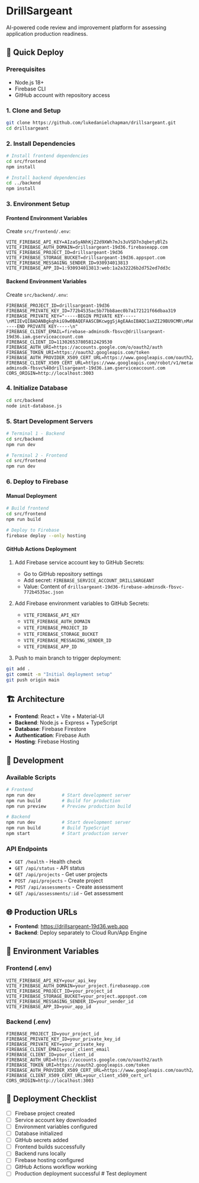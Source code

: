 # DrillSargeant

AI-powered code review and improvement platform for assessing application production readiness.

## 🚀 Quick Deploy

### Prerequisites
- Node.js 18+
- Firebase CLI
- GitHub account with repository access

### 1. Clone and Setup
```bash
git clone https://github.com/lukedanielchapman/drillsargeant.git
cd drillsargeant
```

### 2. Install Dependencies
```bash
# Install frontend dependencies
cd src/frontend
npm install

# Install backend dependencies
cd ../backend
npm install
```

### 3. Environment Setup

#### Frontend Environment Variables
Create `src/frontend/.env`:
```env
VITE_FIREBASE_API_KEY=AIzaSyANhKjZ2d9XWh7mJs3uVSD7n3qbetyBlZs
VITE_FIREBASE_AUTH_DOMAIN=drillsargeant-19d36.firebaseapp.com
VITE_FIREBASE_PROJECT_ID=drillsargeant-19d36
VITE_FIREBASE_STORAGE_BUCKET=drillsargeant-19d36.appspot.com
VITE_FIREBASE_MESSAGING_SENDER_ID=930934013813
VITE_FIREBASE_APP_ID=1:930934013813:web:1a2a32226b2d752ed7dd3c
```

#### Backend Environment Variables
Create `src/backend/.env`:
```env
FIREBASE_PROJECT_ID=drillsargeant-19d36
FIREBASE_PRIVATE_KEY_ID=772b4535ac5b77bb8aec0b7a172121f66dbaa319
FIREBASE_PRIVATE_KEY="-----BEGIN PRIVATE KEY-----\nMIIEvQIBADANBgkqhkiG9w0BAQEFAASCBKcwggSjAgEAAoIBAQC1aXZI29BU9CMR\nMaCnN7mJuQBqhmR0rMF6QCxdZx1Lh73actEEIYECsit3qz2q6VqJOfngtmLQ+Qja\n+cpvxpFkgtIpzY/6HsRQSGFxRDER+mI/C9i7HP5vmBLoHrPJv43/VPmx+2ueKBQe\ns6tq2bYRgFS+giUeRX24QoX74XGyPnJjNQ/6RzbePFg+Mg6N6Y5ySb4Y8tH8uF17\n26ATVazLrdvF6anFUGjZ0d6QoKRq/M9ttDuUBVaGbgom0/uc+1z8hDN8g29Y2USW\n+Z/BQPo38tt9+YYtHuKxJqj1L0SdGTxQyzQYqZ3tVSSHqK12DKHmLR5U9Xtae2tV\nvEA0Sph3AgMBAAECggEADhTMkKU3S5DTs/71KGWj6jPI+3vJCmFqdzHJ/8oENRup\nOe6VmMt89xebViOdmsmYNHSil7Wwf+YEsPKYqwpvuKyK4aHKHjELLewgXCld4bZc\nr+YcgZGjkkfsl8XiULOkswAGjbElTlZwEV4C3T1e64bZjRwPA4WDV60aN03thFdB\nFpLtt2OdycjzDXCZvzt7efoloCy7NeNvttqtbLciciCouJJaVvVJdzseYS7QhFtf\nnLxZ0HL9ADtMidmdt9NE8Ubs18X8WOsOmOZoXlLy39u4yP5YlNVOFQnv8iKVZVkv\nH5kCqGCRv/yR7qR7WTN2WH1YLGY4PkN22TxSfYbnIQKBgQDaHq4kiEwHm0Tf7CC7\nCRK4RsE1LuWLoozdAvn95Nwe70MY6gIkjVRLF3yqveU7LI1cS014oTGNtpZqpJ5M\nMqi/eGf3GyNgORYXSPQFN6CfMFC0Gsv33uhe4boG3YrkgDVnfxZATxOCDCrJO5uh\ngkbh1tDowsoX9graFfbp+sn60QKBgQDU6sxAhxnF3LiFvNK2nbAZ+/II33c9D7Uo\nsR/SBS5Cw40wzl0IP2a7cxfGp4tEC6ngvD6s94RzWZ2CkItb565rKglO0HMgPTtt\nHkOKGFSOnzsOpGRHpB9R0iQQ9Ak/wfmZGFsCg1J3cSCZCMv6Tem0Yx2SiG/lzwqa\nxofnkaagxwKBgQCQ5krHiCgB8ZsaqpG/zrI56v8VJpdlYNH1TLHoge3dOxM27NYJ\nlD3IOM0f3FD5M4qhIoFPvr3dp8tbAwsKEalasVFXrhadKK9NPrCk+qRgvEcQrrCL\ndPCnf4sGXoyTabyQibOtexq5jP2re0bTT2lpRDy6NBTvQAtLf8XtACbH0QKBgFWk\nUB4QeZxtyMb6iaMs0F3TSqqpADROcib4//yhWtc+AzfDegZMQk1Z4RFl6Q2ox17/\nORKnyN4BCOswqu1/xleSpAXQsM4h8xpUFwSf/rsTb1TXaQKsEHD/3sP29RVxN62N\n72WWXwBuP5duw2VeG4gUahu7x46fdfuFqbrKikSXAoGAZvCE7ubj8GO+1aKPaGvl\nn8wBahG+FBN5SZT1TGxXTLkGfS8G5AWtBiJoOtZF1jVbcpLXAnNHj+vHfYZLrj9e\nH3GlPBiRpl9iiuK5E4cvxyxrhkV9cl+mouy/lFNHg/PYUoZT9bj9QWlFPylHcEkF\nW7ZYTLDZ40aPXK4nqZo6zIg=\n-----END PRIVATE KEY-----\n"
FIREBASE_CLIENT_EMAIL=firebase-adminsdk-fbsvc@drillsargeant-19d36.iam.gserviceaccount.com
FIREBASE_CLIENT_ID=113026537805812429530
FIREBASE_AUTH_URI=https://accounts.google.com/o/oauth2/auth
FIREBASE_TOKEN_URI=https://oauth2.googleapis.com/token
FIREBASE_AUTH_PROVIDER_X509_CERT_URL=https://www.googleapis.com/oauth2/v1/certs
FIREBASE_CLIENT_X509_CERT_URL=https://www.googleapis.com/robot/v1/metadata/x509/firebase-adminsdk-fbsvc%40drillsargeant-19d36.iam.gserviceaccount.com
CORS_ORIGIN=http://localhost:3003
```

### 4. Initialize Database
```bash
cd src/backend
node init-database.js
```

### 5. Start Development Servers
```bash
# Terminal 1 - Backend
cd src/backend
npm run dev

# Terminal 2 - Frontend
cd src/frontend
npm run dev
```

### 6. Deploy to Firebase

#### Manual Deployment
```bash
# Build frontend
cd src/frontend
npm run build

# Deploy to Firebase
firebase deploy --only hosting
```

#### GitHub Actions Deployment
1. Add Firebase service account key to GitHub Secrets:
   - Go to GitHub repository settings
   - Add secret: `FIREBASE_SERVICE_ACCOUNT_DRILLSARGEANT`
   - Value: Content of `drillsargeant-19d36-firebase-adminsdk-fbsvc-772b4535ac.json`

2. Add Firebase environment variables to GitHub Secrets:
   - `VITE_FIREBASE_API_KEY`
   - `VITE_FIREBASE_AUTH_DOMAIN`
   - `VITE_FIREBASE_PROJECT_ID`
   - `VITE_FIREBASE_STORAGE_BUCKET`
   - `VITE_FIREBASE_MESSAGING_SENDER_ID`
   - `VITE_FIREBASE_APP_ID`

3. Push to main branch to trigger deployment:
```bash
git add .
git commit -m "Initial deployment setup"
git push origin main
```

## 🏗️ Architecture

- **Frontend**: React + Vite + Material-UI
- **Backend**: Node.js + Express + TypeScript
- **Database**: Firebase Firestore
- **Authentication**: Firebase Auth
- **Hosting**: Firebase Hosting

## 🔧 Development

### Available Scripts
```bash
# Frontend
npm run dev          # Start development server
npm run build        # Build for production
npm run preview      # Preview production build

# Backend
npm run dev          # Start development server
npm run build        # Build TypeScript
npm start            # Start production server
```

### API Endpoints
- `GET /health` - Health check
- `GET /api/status` - API status
- `GET /api/projects` - Get user projects
- `POST /api/projects` - Create project
- `POST /api/assessments` - Create assessment
- `GET /api/assessments/:id` - Get assessment

## 🌐 Production URLs

- **Frontend**: https://drillsargeant-19d36.web.app
- **Backend**: Deploy separately to Cloud Run/App Engine

## 📝 Environment Variables

### Frontend (.env)
```env
VITE_FIREBASE_API_KEY=your_api_key
VITE_FIREBASE_AUTH_DOMAIN=your_project.firebaseapp.com
VITE_FIREBASE_PROJECT_ID=your_project_id
VITE_FIREBASE_STORAGE_BUCKET=your_project.appspot.com
VITE_FIREBASE_MESSAGING_SENDER_ID=your_sender_id
VITE_FIREBASE_APP_ID=your_app_id
```

### Backend (.env)
```env
FIREBASE_PROJECT_ID=your_project_id
FIREBASE_PRIVATE_KEY_ID=your_private_key_id
FIREBASE_PRIVATE_KEY=your_private_key
FIREBASE_CLIENT_EMAIL=your_client_email
FIREBASE_CLIENT_ID=your_client_id
FIREBASE_AUTH_URI=https://accounts.google.com/o/oauth2/auth
FIREBASE_TOKEN_URI=https://oauth2.googleapis.com/token
FIREBASE_AUTH_PROVIDER_X509_CERT_URL=https://www.googleapis.com/oauth2/v1/certs
FIREBASE_CLIENT_X509_CERT_URL=your_client_x509_cert_url
CORS_ORIGIN=http://localhost:3003
```

## 🚀 Deployment Checklist

- [ ] Firebase project created
- [ ] Service account key downloaded
- [ ] Environment variables configured
- [ ] Database initialized
- [ ] GitHub secrets added
- [ ] Frontend builds successfully
- [ ] Backend runs locally
- [ ] Firebase hosting configured
- [ ] GitHub Actions workflow working
- [ ] Production deployment successful #   T e s t   d e p l o y m e n t  
 